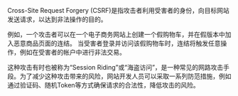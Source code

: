 

Cross-Site Request Forgery (CSRF)是指攻击者利用受害者的身份，向目标网站发送请求，以达到非法操作的目的。

例如，一个攻击者可以在一个电子商务网站上创建一个假购物车，并在假版本中加入恶意商品页面的连结。 当受害者登录并访问该假购物车时，连结将触发任意操作，例如在受害者的帐户中进行非法交易。

这种攻击有时也被称为“Session Riding”或“海盗访问”，是一种常见的网路攻击手段。为了减少这种攻击带来的风险，网站开发人员可以采取一系列防范措施，例如通过验证码、随机Token等方式确保请求的合法性，降低攻击的风险。